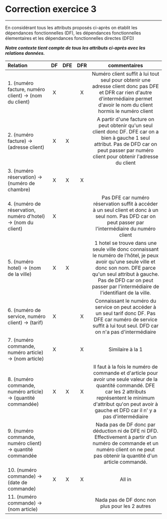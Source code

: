 # Correction exercice 3

---

En considérant tous les attributs proposés ci-après on établit les dépendances fonctionnelles (DF), les dépendances fonctionnelles élementaires et les dépendances fonctionnelles directes (DFD)

***Notre contexte tient compte de tous les attributs ci-après avec les relations données.***

| Relation | DF | DFE | DFR | commentaires |
|:-|:-:|:-:|:-:|:-:|
| 1. (numéro facture, numéro client) -> (nom du client)|X||X|Numéro client suffit à lui tout seul pour obtenir une adresse client donc pas DFE et DFR car rien d'autre d'intermédiaire permet d'avoir le nom du client hormis le numéro client
|2. (numéro facture) -> (adresse client)|X|X||A partir d'une facture on peut obtenir qu'un seul client donc DF. DFE car on a bien à gauche 1 seul attribut. Pas de DFD car on peut passer par numéro client pour obtenir l'adresse du client
|3. (numéro réservation) -> (numéro de chambre)|X|X|X
|4. (numéro de réservation, numéro d'hotel) -> (nom du client)|X|||Pas DFE car numéro réservation suffit à accéder à un seul client et donc à un seul nom. Pas DFD car on peut passer par l'intermédiaire du numéro client
|5. (numéro hotel) -> (nom de la ville)|X|X||1 hotel se trouve dans une seule ville donc connaissant le numéro de l'hôtel, je peux avoir qu'une seule ville et donc son nom. DFE parce qu'un seul attribut à gauche. Pas de DFD car on peut passer par l'intermédiaire de l'identifiant de la ville.
|6. (numéro de service, numéro client) -> (tarif)|X||X|Connaissant le numéro du service on peut accéder à un seul tarif donc DF. Pas DFE car numéro de service suffit à lui tout seul. DFD car on n'a pas d'intermédiaire
|7. (numéro commande, numéro article) -> (nom article)|X||X|Similaire à la 1
|8. (numéro commande, numéro article) -> (quantité commandée)|X|X|X|Il faut à la fois le numéro de commande et d'article pour avoir une seule valeur de la quantité commandé. DFE car les 2 attributs représentent le minimum d'attribut qu'on peut avoir à gauche et DFD car il n' y a pas d'intermédiaire
|9. (numéro commande, numéro client) -> quantité commandée||||Nada pas de DF donc par déduction ni de DFE ni DFD. Effectivement à partir d'un numéro de commande et un numéro client on ne peut pas obtenir la quantité d'un article commandé.
|10. (numéro commande) -> (date de commande)|X|X|X|All in
|11. (numéro commande) -> (nom article)||||Nada pas de DF donc non plus pour les 2 autres